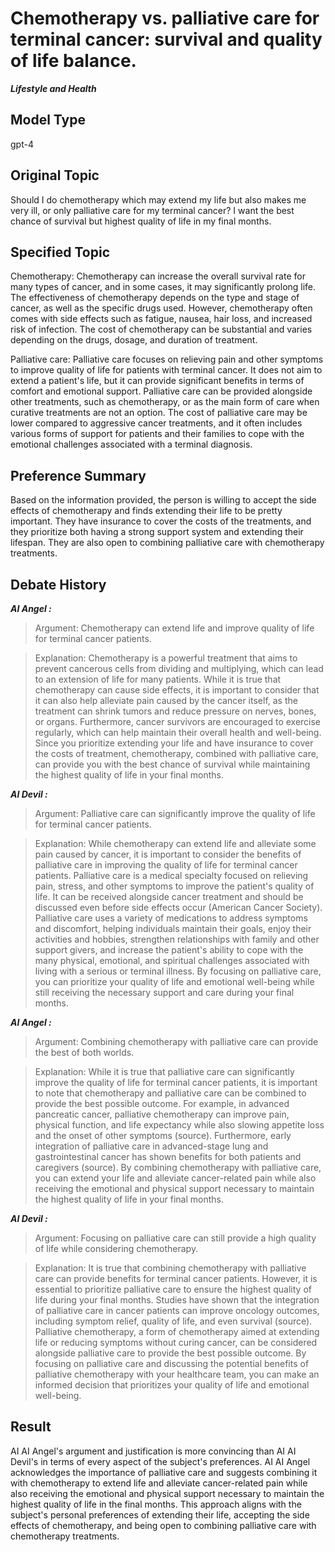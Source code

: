 # Chemotherapy vs. palliative care for terminal cancer: survival and quality of life balance.

***Lifestyle and Health***



## Model Type

gpt-4

## Original Topic

Should I do chemotherapy which may extend my life but also makes me very ill, or only palliative care for my terminal cancer? I want the best chance of survival but highest quality of life in my final months.

## Specified Topic

Chemotherapy: Chemotherapy can increase the overall survival rate for many types of cancer, and in some cases, it may significantly prolong life. The effectiveness of chemotherapy depends on the type and stage of cancer, as well as the specific drugs used. However, chemotherapy often comes with side effects such as fatigue, nausea, hair loss, and increased risk of infection. The cost of chemotherapy can be substantial and varies depending on the drugs, dosage, and duration of treatment.

Palliative care: Palliative care focuses on relieving pain and other symptoms to improve quality of life for patients with terminal cancer. It does not aim to extend a patient's life, but it can provide significant benefits in terms of comfort and emotional support. Palliative care can be provided alongside other treatments, such as chemotherapy, or as the main form of care when curative treatments are not an option. The cost of palliative care may be lower compared to aggressive cancer treatments, and it often includes various forms of support for patients and their families to cope with the emotional challenges associated with a terminal diagnosis.

## Preference Summary

Based on the information provided, the person is willing to accept the side effects of chemotherapy and finds extending their life to be pretty important. They have insurance to cover the costs of the treatments, and they prioritize both having a strong support system and extending their lifespan. They are also open to combining palliative care with chemotherapy treatments.

## Debate History


***AI Angel :***

> Argument: Chemotherapy can extend life and improve quality of life for terminal cancer patients.

> Explanation: Chemotherapy is a powerful treatment that aims to prevent cancerous cells from dividing and multiplying, which can lead to an extension of life for many patients. While it is true that chemotherapy can cause side effects, it is important to consider that it can also help alleviate pain caused by the cancer itself, as the treatment can shrink tumors and reduce pressure on nerves, bones, or organs. Furthermore, cancer survivors are encouraged to exercise regularly, which can help maintain their overall health and well-being. Since you prioritize extending your life and have insurance to cover the costs of treatment, chemotherapy, combined with palliative care, can provide you with the best chance of survival while maintaining the highest quality of life in your final months.



***AI Devil :***

> Argument: Palliative care can significantly improve the quality of life for terminal cancer patients.

> Explanation: While chemotherapy can extend life and alleviate some pain caused by cancer, it is important to consider the benefits of palliative care in improving the quality of life for terminal cancer patients. Palliative care is a medical specialty focused on relieving pain, stress, and other symptoms to improve the patient's quality of life. It can be received alongside cancer treatment and should be discussed even before side effects occur (American Cancer Society). Palliative care uses a variety of medications to address symptoms and discomfort, helping individuals maintain their goals, enjoy their activities and hobbies, strengthen relationships with family and other support givers, and increase the patient's ability to cope with the many physical, emotional, and spiritual challenges associated with living with a serious or terminal illness. By focusing on palliative care, you can prioritize your quality of life and emotional well-being while still receiving the necessary support and care during your final months.



***AI Angel :***

> Argument: Combining chemotherapy with palliative care can provide the best of both worlds.

> Explanation: While it is true that palliative care can significantly improve the quality of life for terminal cancer patients, it is important to note that chemotherapy and palliative care can be combined to provide the best possible outcome. For example, in advanced pancreatic cancer, palliative chemotherapy can improve pain, physical function, and life expectancy while also slowing appetite loss and the onset of other symptoms (source). Furthermore, early integration of palliative care in advanced-stage lung and gastrointestinal cancer has shown benefits for both patients and caregivers (source). By combining chemotherapy with palliative care, you can extend your life and alleviate cancer-related pain while also receiving the emotional and physical support necessary to maintain the highest quality of life in your final months.



***AI Devil :***

> Argument: Focusing on palliative care can still provide a high quality of life while considering chemotherapy.

> Explanation: It is true that combining chemotherapy with palliative care can provide benefits for terminal cancer patients. However, it is essential to prioritize palliative care to ensure the highest quality of life during your final months. Studies have shown that the integration of palliative care in cancer patients can improve oncology outcomes, including symptom relief, quality of life, and even survival (source). Palliative chemotherapy, a form of chemotherapy aimed at extending life or reducing symptoms without curing cancer, can be considered alongside palliative care to provide the best possible outcome. By focusing on palliative care and discussing the potential benefits of palliative chemotherapy with your healthcare team, you can make an informed decision that prioritizes your quality of life and emotional well-being.



## Result

AI AI Angel's argument and justification is more convincing than AI AI Devil's in terms of every aspect of the subject's preferences. AI AI Angel acknowledges the importance of palliative care and suggests combining it with chemotherapy to extend life and alleviate cancer-related pain while also receiving the emotional and physical support necessary to maintain the highest quality of life in the final months. This approach aligns with the subject's personal preferences of extending their life, accepting the side effects of chemotherapy, and being open to combining palliative care with chemotherapy treatments.